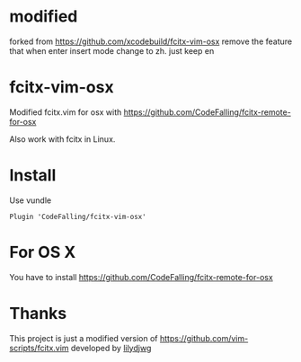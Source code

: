 # modified
forked from https://github.com/xcodebuild/fcitx-vim-osx
remove the feature that when enter insert mode change to zh. just keep en

# fcitx-vim-osx
Modified fcitx.vim for osx with https://github.com/CodeFalling/fcitx-remote-for-osx

Also work with fcitx in Linux.

# Install
Use vundle

```
Plugin 'CodeFalling/fcitx-vim-osx'
```

# For OS X

You have to install https://github.com/CodeFalling/fcitx-remote-for-osx

# Thanks

This project is just a modified version of https://github.com/vim-scripts/fcitx.vim developed by [lilydjwg](https://github.com/lilydjwg)
